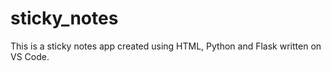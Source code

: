 # sticky_notes

This is a sticky notes app created using HTML, Python and Flask written on VS Code.
